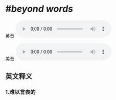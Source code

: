 # ***\#beyond words*** 
英音
<audio src="./media/beyond words1_AAC.aac" controls="controls"></audio>

美音
<audio src="./media/beyond words2_AAC.aac" controls="controls"></audio>



  

英文释义
---
### 1.**难以言表的**  



